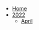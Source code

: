 <!--
 Copyright (c) 2022 Aiden Baker

 This software is released under the MIT License.
 https://opensource.org/licenses/MIT
-->

-   [Home](/)
-   [2022](/pages/2022/_sidebar.md)
    -   [April](/pages/2022/april/_sidebar.md)